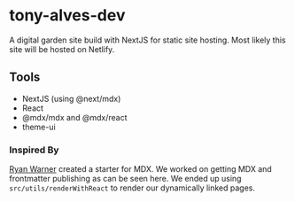 # tony-alves-dev

A digital garden site build with NextJS for static site hosting. Most likely this site will be hosted on Netlify.

## Tools

  - NextJS (using @next/mdx)
  - React
  - @mdx/mdx and @mdx/react
  - theme-ui


### Inspired By

[Ryan Warner][Ryan Warner] created a starter for MDX. We worked on getting MDX and frontmatter publishing as can be seen here. We ended up using `src/utils/renderWithReact` to render our dynamically linked pages.


[Ryan Warner]: https://github.com/RyanWarner/next-mdx-digital-garden-starter